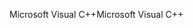 <span data-ttu-id="1fcf0-101">Microsoft Visual C++</span><span class="sxs-lookup"><span data-stu-id="1fcf0-101">Microsoft Visual C++</span></span>